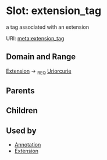 
# Slot: extension_tag


a tag associated with an extension

URI: [meta:extension_tag](https://w3id.org/biolink/biolinkml/meta/extension_tag)


## Domain and Range

[Extension](Extension.md) ->  <sub>REQ</sub> [Uriorcurie](types/Uriorcurie.md)

## Parents


## Children


## Used by

 * [Annotation](Annotation.md)
 * [Extension](Extension.md)
